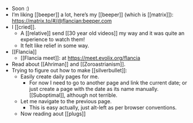 - Soon :)
- I’m liking [[beeper]] a lot, here’s my [[beeper]] (which is [[matrix]]): https://matrix.to/#/@flancian:beeper.com
- I [[cried]].
  - A [[relative]] send [[30 year old videos]] my way and it was quite an experience to watch them!
  - It felt like relief in some way.
- [[Flancia]]
  - [[Flancia meet]]: at https://meet.evolix.org/flancia
- Read about [[Ahriman]] and [[Zoroastrianism]].
- Trying to figure out how to make [[silverbullet]]:
  - Easily create daily pages for me.
    - For now I need to go to another page and link the current date; or just create a page with the date as its name manually. [[Suboptimal]], although not terrible.
  - Let me navigate to the previous page.
    - This is easy actually, just alt-left as per browser conventions.
  - Now reading aout [[plugs]]
  
  
